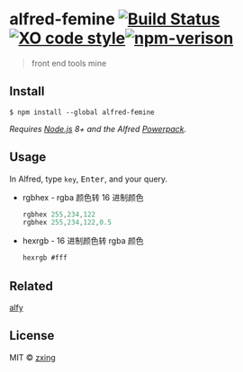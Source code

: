 # alfred-femine [![Build Status](https://travis-ci.org/FeMiner/alfred-femine.svg?branch=master)](https://travis-ci.org/FeMiner/alfred-femine)[![XO code style](https://img.shields.io/badge/code_style-XO-5ed9c7.svg)](https://github.com/xojs/xo)[![npm-verison](https://img.shields.io/npm/v/alfred-femine.svg?style=flat-square)](https://www.npmjs.com/package/alfred-femine)

> front end tools mine

## Install

```
$ npm install --global alfred-femine
```

_Requires [Node.js](https://nodejs.org) 8+ and the Alfred [Powerpack](https://www.alfredapp.com/powerpack/)._

## Usage

In Alfred, type `key`, <kbd>Enter</kbd>, and your query.

- rgbhex - rgba 颜色转 16 进制颜色

  ```js
  rgbhex 255,234,122
  rgbhex 255,234,122,0.5
  ```

- hexrgb - 16 进制颜色转 rgba 颜色

  ```js
  hexrgb #fff
  ```

## Related

[alfy](https://github.com/sindresorhus/alfy)

## License

MIT © [zxing](https://www.zxing.top)
